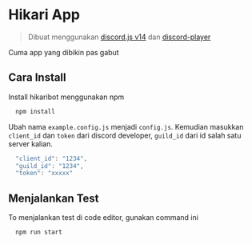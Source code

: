 # Hikari App

> Dibuat menggunakan [discord.js v14](https://github.com/discordjs/discord.js) dan [discord-player](https://github.com/Androz2091/discord-player)

Cuma app yang dibikin pas gabut

## Cara Install

Install hikaribot menggunakan npm

```bash
  npm install
```

Ubah nama `example.config.js` menjadi `config.js`. Kemudian masukkan `client_id` dan `token` dari discord developer, `guild_id` dari id salah satu server kalian.

```javascript
  "client_id": "1234",
  "guild_id": "1234",
  "token": "xxxxx"
```

## Menjalankan Test

To menjalankan test di code editor, gunakan command ini

```bash
  npm run start
```
